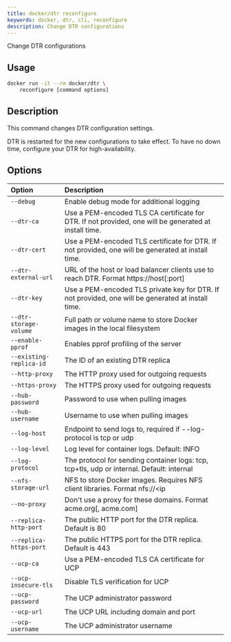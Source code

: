 ```yaml
---
title: docker/dtr reconfigure
keywords: docker, dtr, cli, reconfigure
description: Change DTR configurations
---
```


Change DTR configurations

## Usage

```bash
docker run -it --rm docker/dtr \
    reconfigure [command options]
```

## Description


This command changes DTR configuration settings.

DTR is restarted for the new configurations to take effect. To have no down
time, configure your DTR for high-availability.


## Options

| Option                    | Description                |
|:--------------------------|:---------------------------|
|`--debug`|Enable debug mode for additional logging|
|`--dtr-ca`|Use a PEM-encoded TLS CA certificate for DTR. If not provided, one will be generated at install time.|
|`--dtr-cert`|Use a PEM-encoded TLS certificate for DTR. If not provided, one will be generated at install time.|
|`--dtr-external-url`|URL of the host or load balancer clients use to reach DTR. Format https://host[:port]|
|`--dtr-key`|Use a PEM-encoded TLS private key for DTR. If not provided, one will be generated at install time.|
|`--dtr-storage-volume`|Full path or volume name to store Docker images in the local filesystem|
|`--enable-pprof`|Enables pprof profiling of the server|
|`--existing-replica-id`|The ID of an existing DTR replica|
|`--http-proxy`|The HTTP proxy used for outgoing requests|
|`--https-proxy`|The HTTPS proxy used for outgoing requests|
|`--hub-password`|Password to use when pulling images|
|`--hub-username`|Username to use when pulling images|
|`--log-host`|Endpoint to send logs to, required if --log-protocol is tcp or udp|
|`--log-level`|Log level for container logs. Default: INFO|
|`--log-protocol`|The protocol for sending container logs: tcp, tcp+tls, udp or internal. Default: internal|
|`--nfs-storage-url`|NFS to store Docker images. Requires NFS client libraries. Format nfs://<ip|hostname>/<mountpoint>|
|`--no-proxy`|Don't use a proxy for these domains. Format acme.org[, acme.com]|
|`--replica-http-port`|The public HTTP port for the DTR replica. Default is 80|
|`--replica-https-port`|The public HTTPS port for the DTR replica. Default is 443|
|`--ucp-ca`|Use a PEM-encoded TLS CA certificate for UCP|
|`--ucp-insecure-tls`|Disable TLS verification for UCP|
|`--ucp-password`|The UCP administrator password|
|`--ucp-url`|The UCP URL including domain and port|
|`--ucp-username`|The UCP administrator username|

